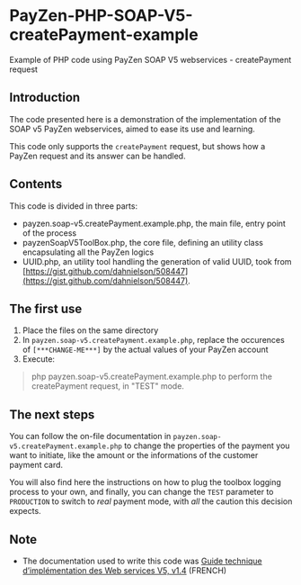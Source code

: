 # PayZen-PHP-SOAP-V5-createPayment-example
Example of PHP code using PayZen SOAP V5 webservices - createPayment request


## Introduction
The code presented here is a demonstration of the implementation of the SOAP v5 PayZen webservices, aimed to ease its use and learning.

This code only supports the `createPayment` request, but shows how a PayZen request and its answer can be handled.


## Contents
This code is divided in three parts:
* payzen.soap-v5.createPayment.example.php, the main file, entry point of the process
* payzenSoapV5ToolBox.php, the core file, defining an utility class encapsulating all the PayZen logics
* UUID.php, an utility tool handling the generation of valid UUID, took from [https://gist.github.com/dahnielson/508447](https://gist.github.com/dahnielson/508447).


## The first use
1. Place the files on the same directory
2. In `payzen.soap-v5.createPayment.example.php`, replace the occurences of `[***CHANGE-ME***]` by the actual values of your PayZen account
3. Execute:
> php payzen.soap-v5.createPayment.example.php
to perform the createPayment request, in "TEST" mode.


## The next steps
You can follow the on-file documentation in `payzen.soap-v5.createPayment.example.php` to change the properties of the payment you want to initiate, like the amount or the informations of the customer payment card.

You will also find here the instructions on how to plug the toolbox logging process to your own, and finally, you can change the `TEST` parameter to `PRODUCTION` to switch to _real_ payment mode, with *all* the caution this decision expects.


## Note
* The documentation used to write this code was [Guide technique d’implémentation des Web services V5, v1.4](https://payzen.eu/wp-content/uploads/2015/09/Guide_technique_d_implementation_Webservice_V5_v1.4_Payzen.pdf) (FRENCH)





